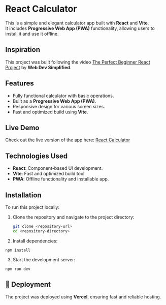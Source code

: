 # React Calculator

This is a simple and elegant calculator app built with **React** and **Vite**. <br>
It includes **Progressive Web App (PWA)** functionality, allowing users to install it and use it offline.

## Inspiration
This project was built following the video [The Perfect Beginner React Project](https://www.youtube.com/watch?v=DgRrrOt0Vr8) by **Web Dev Simplified**.


## Features
- Fully functional calculator with basic operations.
- Built as a **Progressive Web App (PWA)**.
- Responsive design for various screen sizes.
- Fast and optimized build using **Vite**.


## Live Demo
Check out the live version of the app here: [React Calculator](https://react-calc-app-seven.vercel.app/)

## Technologies Used
- **React**: Component-based UI development.
- **Vite**: Fast and optimized build tool.
- **PWA**: Offline functionality and installable app.

## Installation
To run this project locally:

1. Clone the repository and navigate to the project directory:
   ```bash
   git clone <repository-url>
   cd <repository-directory>
   ```
   
2. Install dependencies:
```
npm install
```
3. Start the development server:
```
npm run dev
```


## 🚀 Deployment
The project was deployed using **Vercel**, ensuring fast and reliable hosting.
